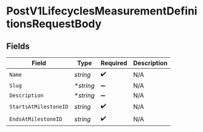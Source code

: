 # PostV1LifecyclesMeasurementDefinitionsRequestBody


## Fields

| Field                 | Type                  | Required              | Description           |
| --------------------- | --------------------- | --------------------- | --------------------- |
| `Name`                | *string*              | :heavy_check_mark:    | N/A                   |
| `Slug`                | **string*             | :heavy_minus_sign:    | N/A                   |
| `Description`         | **string*             | :heavy_minus_sign:    | N/A                   |
| `StartsAtMilestoneID` | *string*              | :heavy_check_mark:    | N/A                   |
| `EndsAtMilestoneID`   | *string*              | :heavy_check_mark:    | N/A                   |